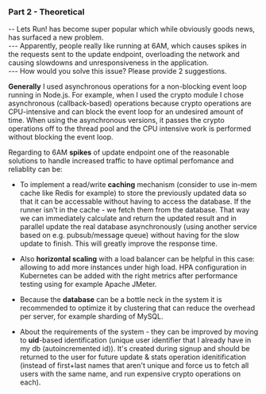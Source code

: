 
### Part 2 - Theoretical 

-- Lets Run! has become super popular which while obviously goods news, has surfaced a new problem.\
--- Apparently, people really like running at 6AM, which causes spikes in the requests sent to the update endpoint, overloading the network and causing slowdowns and unresponsiveness in the application.\
--- How would you solve this issue? Please provide 2 suggestions.

**Generally** I used asynchronous operations for a non-blocking event loop running in Node.js.
For example, when I used the crypto module I chose asynchronous (callback-based) operations because crypto operations are CPU-intensive and can block the event loop for an undesired amount of time. 
When using the asynchronous versions, it passes the crypto operations off to the thread pool and the CPU intensive work is performed without blocking the event loop.

Regarding to 6AM **spikes** of update endpoint one of the reasonable solutions to handle increased traffic to have optimal perfomance and reliablity can be:

+ To implement a read/write **caching** mechanism (consider to use in-mem cache like Redis for example) to store the previously updated data so that it can be accessable without having to access the database. If the runner isn't in the cache - we fetch them from the database. That way we can immediately calculate and return the updated result and in parallel update the real database asynchronously (using another service based on e.g. pubsub/message queue) without having for the slow update to finish.  This will greatly improve the response time.

+ Also **horizontal scaling** with a load balancer can be helpful in this case: allowing to add more instances under high load. HPA configuration in Kubernetes can be added with the right metrics after performance testing using for example Apache JMeter.

+ Because the **database** can be a bottle neck in the system it is recommended to optimize it by clustering that can reduce the overhead per server, for example sharding of MySQL.

+ About the requirements of the system - they can be improved by moving to **uid**-based identification (unique user identifier that I already have in my db (autoincremented id)). It's created during signup and should be returned to the user for future update & stats operation idenitification (instead of first+last names that aren't unique and force us to fetch all users with the same name, and run expensive crypto operations on each). 
